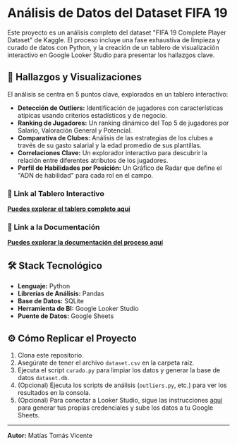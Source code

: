 # Análisis de Datos del Dataset FIFA 19

Este proyecto es un análisis completo del dataset "FIFA 19 Complete Player Dataset" de Kaggle. El proceso incluye una fase exhaustiva de limpieza y curado de datos con Python, y la creación de un tablero de visualización interactivo en Google Looker Studio para presentar los hallazgos clave.

## 🚀 Hallazgos y Visualizaciones

El análisis se centra en 5 puntos clave, explorados en un tablero interactivo:

* **Detección de Outliers:** Identificación de jugadores con características atípicas usando criterios estadísticos y de negocio.
* **Ranking de Jugadores:** Un ranking dinámico del Top 5 de jugadores por Salario, Valoración General y Potencial.
* **Comparativa de Clubes:** Análisis de las estrategias de los clubes a través de su gasto salarial y la edad promedio de sus plantillas.
* **Correlaciones Clave:** Un explorador interactivo para descubrir la relación entre diferentes atributos de los jugadores.
* **Perfil de Habilidades por Posición:** Un Gráfico de Radar que define el "ADN de habilidad" para cada rol en el campo.

### 🔗 Link al Tablero Interactivo

**[Puedes explorar el tablero completo aquí](https://lookerstudio.google.com/reporting/057de687-782e-4ab6-b763-91ebf03a6698)**

### 🔗 Link a la Documentación
**[Puedes explorar la documentación del proceso aquí](https://docs.google.com/document/d/1DxnqKScSOTILQCtX0PfI4uhmLk700QJBue2WQa4yT10/edit?tab=t.0)**


## 🛠️ Stack Tecnológico

* **Lenguaje:** Python
* **Librerías de Análisis:** Pandas
* **Base de Datos:** SQLite
* **Herramienta de BI:** Google Looker Studio
* **Puente de Datos:** Google Sheets

## ⚙️ Cómo Replicar el Proyecto

1.  Clona este repositorio.
2.  Asegúrate de tener el archivo `dataset.csv` en la carpeta raíz.
3.  Ejecuta el script `curado.py` para limpiar los datos y generar la base de datos `dataset.db`.
4.  (Opcional) Ejecuta los scripts de análisis (`outliers.py`, etc.) para ver los resultados en la consola.
5.  (Opcional) Para conectar a Looker Studio, sigue las instrucciones [aquí](#) para generar tus propias credenciales y sube los datos a tu Google Sheets.

---
**Autor:** Matías Tomás Vicente
